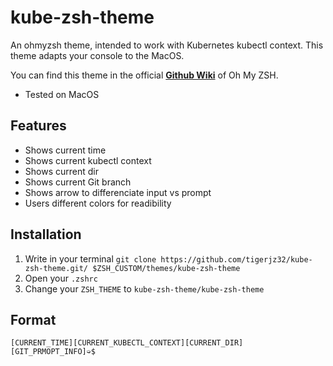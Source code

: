 # kube-zsh-theme
An ohmyzsh theme, intended to work with Kubernetes kubectl context. This theme adapts your console to the MacOS.

You can find this theme in the official <a href="https://github.com/ohmyzsh/ohmyzsh/wiki/External-themes#macos-terminal">**Github Wiki**</a> of Oh My ZSH.
- Tested on MacOS

## Features
- Shows current time
- Shows current kubectl context
- Shows current dir
- Shows current Git branch
- Shows arrow to differenciate input vs prompt
- Users different colors for readibility

## Installation
1. Write in your terminal `git clone https://github.com/tigerjz32/kube-zsh-theme.git/ $ZSH_CUSTOM/themes/kube-zsh-theme`
1. Open your `.zshrc`
1. Change your `ZSH_THEME` to `kube-zsh-theme/kube-zsh-theme`

## Format
`[CURRENT_TIME][CURRENT_KUBECTL_CONTEXT][CURRENT_DIR][GIT_PRMOPT_INFO]➭$`
